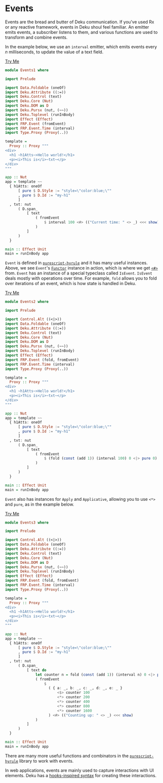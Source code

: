 # Events

Events are the bread and butter of Deku communication. If you've used Rx or any reactive framework, events in Deku shoul feel familiar. An emitter emits events, a subscriber listens to them, and various functions are used to transform and combine events.

In the example below, we use an `interval` emitter, which emits events every _n_ milliseconds, to update the value of a text field.

[Try Me](https://try.purescript.org/?github=/mikesol/purescript-deku-realworld/main/gh-examples/Events1.purs)
```purescript
module Events1 where

import Prelude

import Data.Foldable (oneOf)
import Deku.Attribute ((:=))
import Deku.Control (text)
import Deku.Core (Nut)
import Deku.DOM as D
import Deku.Pursx (nut, (~~))
import Deku.Toplevel (runInBody)
import Effect (Effect)
import FRP.Event (fromEvent)
import FRP.Event.Time (interval)
import Type.Proxy (Proxy(..))

template =
  Proxy :: Proxy """
<div>
  <h1 ~h1Atts~>Hello world!</h1>
  <p><i>This is</i>~txt~</p>
</div>
"""

app :: Nut
app = template ~~
  { h1Atts: oneOf
      [ pure $ D.Style := "style=\"color:blue;\""
      , pure $ D.Id := "my-h1"
      ]
  , txt: nut
      ( D.span_
          [ text
              ( fromEvent
                  $ interval 100 <#> (("Current time: " <> _) <<< show)
              )
          ]
      )
  }

main :: Effect Unit
main = runInBody app
```

`Event` is defined in [`purescript-hyrule`]() and it has many useful instances. Above, we see `Event`'s [`Functor`]() instance in action, which is where we get [`<#>`]() from. `Event` has an instance of a special typeclass called `IsEvent`. `IsEvent` deals mostly with operations over time. For example, `fold` allows you to fold over iterations of an event, which is how state is handled in Deku.

[Try Me](https://try.purescript.org/?github=/mikesol/purescript-deku-realworld/main/gh-examples/Events2.purs)
```purescript
module Events2 where

import Prelude

import Control.Alt ((<|>))
import Data.Foldable (oneOf)
import Deku.Attribute ((:=))
import Deku.Control (text)
import Deku.Core (Nut)
import Deku.DOM as D
import Deku.Pursx (nut, (~~))
import Deku.Toplevel (runInBody)
import Effect (Effect)
import FRP.Event (fold, fromEvent)
import FRP.Event.Time (interval)
import Type.Proxy (Proxy(..))

template =
  Proxy :: Proxy """
<div>
  <h1 ~h1Atts~>Hello world!</h1>
  <p><i>This is</i>~txt~</p>
</div>
"""

app :: Nut
app = template ~~
  { h1Atts: oneOf
      [ pure $ D.Style := "style=\"color:blue;\""
      , pure $ D.Id := "my-h1"
      ]
  , txt: nut
      ( D.span_
          [ text
              ( fromEvent
                  $ (fold (const (add 1)) (interval 100) 0 <|> pure 0) <#> (("Counting up: " <> _) <<< show)
              )
          ]
      )
  }

main :: Effect Unit
main = runInBody app
```

`Event` also has instances for `Apply` and `Applicative`, allowing you to use `<*>` and `pure`, as in the example below.

[Try Me](https://try.purescript.org/?github=/mikesol/purescript-deku-realworld/main/gh-examples/Events3.purs)
```purescript
module Events3 where

import Prelude

import Control.Alt ((<|>))
import Data.Foldable (oneOf)
import Deku.Attribute ((:=))
import Deku.Control (text)
import Deku.Core (Nut)
import Deku.DOM as D
import Deku.Pursx (nut, (~~))
import Deku.Toplevel (runInBody)
import Effect (Effect)
import FRP.Event (fold, fromEvent)
import FRP.Event.Time (interval)
import Type.Proxy (Proxy(..))

template =
  Proxy :: Proxy """
<div>
  <h1 ~h1Atts~>Hello world!</h1>
  <p><i>This is</i>~txt~</p>
</div>
"""

app :: Nut
app = template ~~
  { h1Atts: oneOf
      [ pure $ D.Style := "style=\"color:blue;\""
      , pure $ D.Id := "my-h1"
      ]
  , txt: nut
      ( D.span_
          [ text do
              let counter n = fold (const (add 1)) (interval n) 0 <|> pure 0
              ( fromEvent
                  $
                    ( { a: _, b: _, c: _, d: _, e: _ }
                        <$> counter 100
                        <*> counter 200
                        <*> counter 400
                        <*> counter 800
                        <*> counter 1600
                    ) <#> (("Counting up: " <> _) <<< show)
              )
          ]
      )
  }

main :: Effect Unit
main = runInBody app
```

There are many more useful functions and combinators in the [`purescript-hyrule`](https://github.com/mikesol/purescript-hyrule) library to work with events.

In web applications, events are mainly used to capture interactions with UI elements. Deku has a [hooks-inspired syntax](./hooks.md) for creating these interactions.